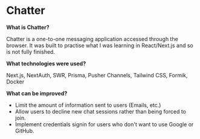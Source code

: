 # Chatter

**What is Chatter?**

Chatter is a one-to-one messaging application accessed through the browser. It was built to practise what I was learning in React/Next.js and so is not fully finished.

**What technologies were used?**

Next.js, NextAuth, SWR, Prisma, Pusher Channels, Tailwind CSS, Formik, Docker

**What can be improved?**
+ Limit the amount of information sent to users (Emails, etc.)
+ Allow users to decline new chat sessions rather than being forced to join.
+ Implement credentials signin for users who don't want to use Google or GitHub.